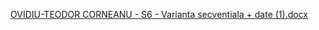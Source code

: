 [OVIDIU-TEODOR CORNEANU - S6 - Varianta secventiala + date (1).docx](https://github.com/user-attachments/files/19463922/OVIDIU-TEODOR.CORNEANU.-.S6.-.Varianta.secventiala.%2B.date.1.docx)
